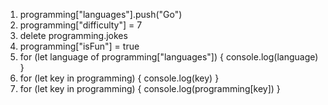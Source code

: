 1.  programming["languages"].push("Go") 
2.  programming["difficulty"] = 7
3.  delete programming.jokes
4.  programming["isFun"] = true
5.  for (let language of programming["languages"]) {
    console.log(language)
}
6.  for (let key in programming) {
    console.log(key)
}
7.  for (let key in programming) {
    console.log(programming[key])
}